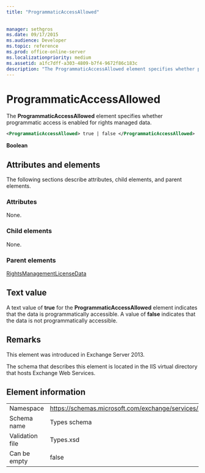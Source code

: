 ```yaml
---
title: "ProgrammaticAccessAllowed"
 
 
manager: sethgros
ms.date: 09/17/2015
ms.audience: Developer
ms.topic: reference
ms.prod: office-online-server
ms.localizationpriority: medium
ms.assetid: a1fc7dff-a303-4809-b7f4-9672f86c183c
description: "The ProgrammaticAccessAllowed element specifies whether programmatic access is enabled for rights managed data."
---
```


# ProgrammaticAccessAllowed

The **ProgrammaticAccessAllowed** element specifies whether programmatic access is enabled for rights managed data. 
  
```XML
<ProgrammaticAccessAllowed> true | false </ProgrammaticAccessAllowed>
```

 **Boolean**
## Attributes and elements

The following sections describe attributes, child elements, and parent elements.
  
### Attributes

None.
  
### Child elements

None.
  
### Parent elements

[RightsManagementLicenseData](rightsmanagementlicensedata.md)
  
## Text value

A text value of **true** for the **ProgrammaticAccessAllowed** element indicates that the data is programmatically accessible. A value of **false** indicates that the data is not programmatically accessible. 
  
## Remarks

This element was introduced in Exchange Server 2013.
  
The schema that describes this element is located in the IIS virtual directory that hosts Exchange Web Services.
  
## Element information

|||
|:-----|:-----|
|Namespace  <br/> |https://schemas.microsoft.com/exchange/services/2006/types  <br/> |
|Schema name  <br/> |Types schema  <br/> |
|Validation file  <br/> |Types.xsd  <br/> |
|Can be empty  <br/> |false  <br/> |
   

